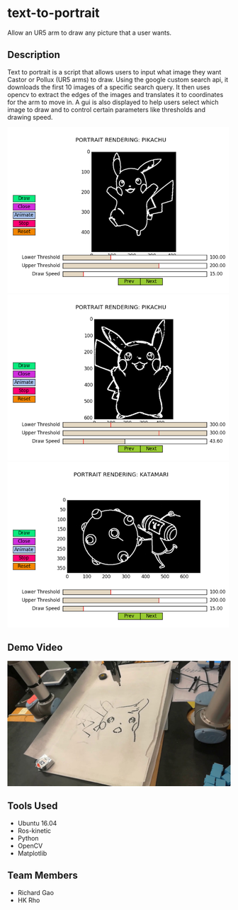 # text-to-portrait
Allow an UR5 arm to draw any picture that a user wants.

## Description
Text to portrait is a script that allows users to input what image they want Castor or Pollux (UR5 arms) to draw. Using the google custom search api, it downloads the first 10 images of a specific search query. It then uses opencv to extract the edges of the images and translates it to coordinates for the arm to move in. A gui is also displayed to help users select which image to draw and to control certain parameters like thresholds and drawing speed.

<img src="pikachu_1.png" width="500px"/>
<img src="pikachu_2.png" width="500px"/>
<img src="katamari.png" width="500px"/>

## Demo Video
[![Watch the video](preview.jpg)](https://youtu.be/_iO4P9R-ilU)

## Tools Used
* Ubuntu 16.04
* Ros-kinetic
* Python
* OpenCV
* Matplotlib

## Team Members
* Richard Gao  
* HK Rho